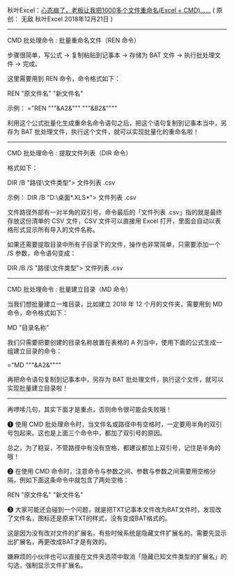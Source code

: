 秋叶Excel：[心态崩了，老板让我把1000多个文件重命名(Excel + CMD)……](https://mp.weixin.qq.com/s/yEJLm_Z2v5CNdPLiHcxJbA)
( 原创： 无敌  秋叶Excel  2018年12月21日 )

-----------------------------------------------

CMD 批处理命令 : 批量重命名文件（REN 命令）

步骤很简单，写公式 → 复制粘贴到记事本 → 存储为 BAT 文件 → 执行批处理文件 → 完成。


这里需要用到  REN 命令，命令格式如下：

REN "原文件名" "新文件名"

示例：
="REN """&A2&""" """&B2&""""

利用这个公式批量化生成重命名命令语句之后，把这个语句复制到记事本当中，另存为 BAT 批处理文件，执行这个文件，就可以实现批量化的重命名啦！

-----------------------------------------------

CMD 批处理命令 : 提取文件列表（DIR 命令）

格式如下：

DIR /B "路径\文件类型"> 文件列表 .csv

示例：
DIR /B "D:\桌面\*.XLS*"> 文件列表 .csv

文件路径外部有一对半角的双引号。命令最后的「文件列表 .csv」指的就是最终存放这份清单的 CSV 文件，CSV 文件可以直接用 Excel 打开，里面会自动以表格形式显示所有导入的文件名称。

如果还需要提取目录中所有子目录下的文件，操作也非常简单，只需要添加一个 /S 参数，命令语句变成：

DIR /B /S "路径\文件类型"> 文件列表 .csv

-----------------------------------------------

CMD 批处理命令 : 批量建立目录（MD 命令）

当我们想批量建立一堆目录，比如建立 2018 年 12 个月的文件夹，需要用到 MD 命令，命令格式如下：

MD "目录名称"

我们只需要把要创建的目录名称放置在表格的 A 列当中，使用下面的公式生成一组建立目录的命令：

="MD """&A2&""""

再把命令语句复制到记事本中，另存为 BAT 批处理文件，执行这个文件，就可以实现批量建立目录啦！

-----------------------------------------------

再啰嗦几句，其实下面才是重点，否则命令很可能会失败哦！

❶ 使用 CMD 批处理命令时，当文件名或路径中有空格时，一定要用半角的双引号包起来。这也是上面三个命令中，都加了双引号的原因。

总之，为了稳妥，不管路径中有没有空格，都建议都加上双引号，记住是半角的哦！

❷ 在使用 CMD 命令时，注意命令与参数之间、参数与参数之间需要用空格分隔，例如下面这条命令中就包含了两处空格：

REN "原文件名" "新文件名"

❸ 大家可能还会碰到一个问题，就是把TXT记事本文件改为BAT文件时，发现改了文件名，图标还是原来TXT的样式，没有变成BAT格式的。

这是因为没有改对文件的扩展名，有些时候系统是隐藏文件扩展名的。需要先显示出扩展名，再更改成BAT才是有效的。

嫌麻烦的小伙伴也可以直接在文件夹选项中取消「隐藏已知文件类型的扩展名」的勾选，强制显示文件扩展名。
